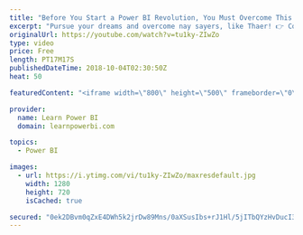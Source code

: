 ```yaml
---
title: "Before You Start a Power BI Revolution, You Must Overcome This!"
excerpt: "Pursue your dreams and overcome nay sayers, like Thaer! 👉 Connect with Thaer: https://www.linkedin.com/in/thaer-athamneh-pmp%C2%AE/  https://www.facebook.com/progressacdemy/  Join the Learn Power BI Family 👉  https://web.learnpowerbi.com/waitlist-invite -------------------------------------------------------------------------------"
originalUrl: https://youtube.com/watch?v=tu1ky-ZIwZo
type: video
price: Free
length: PT17M17S
publishedDateTime: 2018-10-04T02:30:50Z
heat: 50

featuredContent: "<iframe width=\"800\" height=\"500\" frameborder=\"0\" src=\"https://www.youtube.com/embed/tu1ky-ZIwZo\" allow=\"accelerometer; autoplay; encrypted-media; gyroscope; picture-in-picture\" allowfullscreen></iframe>"

provider:
  name: Learn Power BI
  domain: learnpowerbi.com

topics:
  - Power BI

images:
  - url: https://i.ytimg.com/vi/tu1ky-ZIwZo/maxresdefault.jpg
    width: 1280
    height: 720
    isCached: true

secured: "0ek2DBvm0qZxE4DWh5k2jrDw89Mns/0aXSusIbs+rJ1Hl/5jITbQYzHvDucI3EeVBYC7tnr0Rj8UpJQ+9EZWdsNkRu7NTy20dygxdqCVIbYoKJXUtu6GXYOsh/GWiMqzFHYtW1XlyyUSlHIzTRbZZ2xz01JVdwS9qaFcNLN/IcatutV6DLdzOsHXrYsi7IhzfVRdSl8pK++dMv6pIp6JpklQYMPINn/RVXSqiaB3eQmBuzdPsnU92YHf1Ba8ZHgXB8dfpsYMeB53KE3nuis9aoaNGwzP9DUITUDknq6uIDE42Iy3RisXMl1wbX5GjS+eSLsBwtPV3Cf31YMusZZWsNICbZdGLbQoKWAyj5zcHGgSCy5jDL5Q5J8yi1y6OFKS8okUKLElFjpr6+moAX2mA73aMYXOhKq4PpfnTbWEKxY=;K44Gl4f105ne+dc8rbnzNQ=="
---
```


